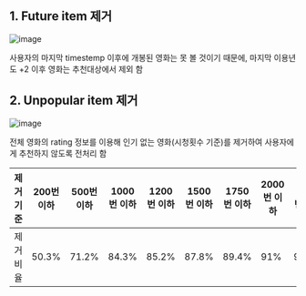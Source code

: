 ## 1. Future item 제거

![image](https://user-images.githubusercontent.com/10546369/163724451-721d2554-b31b-4cb2-add0-675c7f1f376e.png)

사용자의 마지막 timestemp 이후에 개봉된 영화는 못 볼 것이기 때문에, 마지막 이용년도 +2 이후 영화는 추천대상에서 제외 함  

## 2. Unpopular item 제거

![image](https://user-images.githubusercontent.com/10546369/161894515-0bfb5044-6b02-412d-afdd-02479b5dc99e.png)

전체 영화의 rating 정보를 이용해 인기 없는 영화(시청횟수 기준)를 제거하여 사용자에게 추천하지 않도록 전처리 함


|제거 기준|200번 이하|500번 이하|1000번 이하|1200번 이하|1500번 이하|1750번 이하|2000번 이하|3000번 이하|4000번 이하|5000번 이하|
|-----|-----|-----|-----|-----|-----|-----|-----|-----|-----|-----|
|제거 비율|50.3%| 71.2%| 84.3%| 85.2%| 87.8%| 89.4%| 91%| 94.1%| 96.1%| 97%|

